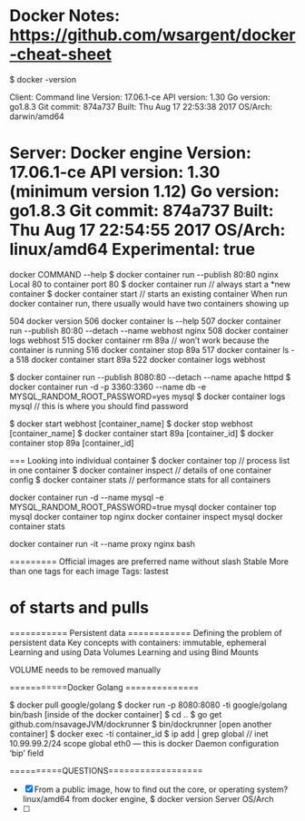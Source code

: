 Docker Notes:
https://github.com/wsargent/docker-cheat-sheet
====
$ docker -version

Client: Command line
 Version:      17.06.1-ce
 API version:  1.30
 Go version:   go1.8.3
 Git commit:   874a737
 Built:        Thu Aug 17 22:53:38 2017
 OS/Arch:      darwin/amd64

Server: Docker engine
 Version:      17.06.1-ce
 API version:  1.30 (minimum version 1.12)
 Go version:   go1.8.3
 Git commit:   874a737
 Built:        Thu Aug 17 22:54:55 2017
 OS/Arch:      linux/amd64
 Experimental: true
===
docker COMMAND --help
$ docker container run --publish 80:80 nginx
Local 80 to container port 80 
$ docker container run // always start a *new container
$ docker container start // starts an existing container
When run docker container run, there usually would have two containers showing up

504  docker version
  506  docker container ls --help
  507  docker container run --publish 80:80 --detach --name webhost nginx
  508  docker container logs webhost
  515  docker container rm 89a // won’t work because the container is running 
  516  docker container stop 89a
  517  docker container ls -a
  518  docker container start 89a
  522  docker container logs webhost


 $ docker container run --publish 8080:80 --detach --name apache httpd
 $ docker container run -d -p 3360:3360 --name db -e MYSQL_RANDOM_ROOT_PASSWORD=yes mysql
 $ docker container logs mysql // this is where you should find password
 
 $ docker start webhost [container_name]
 $ docker stop webhost [container_name]
 $ docker container start 89a [container_id]
 $ docker container stop 89a [container_id]

===
Looking into individual container
$ docker container top // process list in one container
$ docker container inspect // details of one container config
$ docker container stats // performance stats for all containers

 docker container run -d --name mysql -e MYSQL_RANDOM_ROOT_PASSWORD=true mysql
 docker container top mysql
 docker container top nginx
 docker container inspect mysql
 docker container stats
 
docker container run -it --name proxy nginx bash

=========
Official images are preferred
name without slash
Stable
More than one tags for each image
Tags: lastest  
# of starts and pulls

=========== Persistent data ============
Defining the problem of persistent data
Key concepts with containers: immutable, ephemeral
Learning and using Data Volumes
Learning and using Bind Mounts

VOLUME needs to be removed manually

===========Docker Golang ==============

$ docker pull google/golang
$ docker run -p 8080:8080 -ti google/golang bin/bash
[inside of the docker container] 
$ cd ..
$ go get github.com/nsavageJVM/dockrunner
$ bin/dockrunner
[open another container]
$ docker exec -ti  container_id
$ ip add | grep global 
// inet 10.99.99.2/24 scope global eth0 — this is docker Daemon configuration ‘bip’ field

==========QUESTIONS==================
- [x] From a public image, how to find out the core, or operating system? linux/amd64 from docker engine, $ docker version Server OS/Arch
- [ ] 
